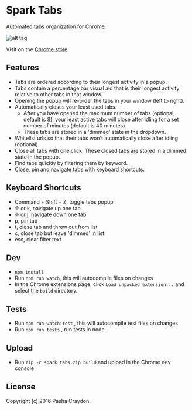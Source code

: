# Spark Tabs

Automated tabs organization for Chrome.

![alt tag](https://github.com/pashasc/spark_tabs/blob/master/src/assets/icon128.png)

Visit on the [Chrome store](https://chrome.google.com/webstore/detail/spark-tabs/mcbakkceggomfmikgcmcncoobaclkbam/ "Spark Tabs Chrome Extension")

## Features

* Tabs are ordered according to their longest activity in a popup.
* Tabs contain a percentage bar visual aid that is their longest activity relative to other tabs in that window.
* Opening the popup will re-order the tabs in your window (left to right).
* Automatically closes your least used tabs.
	* After you have opened the maximum number of tabs  (optional, default is 8),  your least active tabs will close after idling for a set number of minutes (default is 40 minutes).
	* These tabs are stored in a 'dimmed' state in the dropdown.
* Whitelist urls so that their tabs won't automatically close after idling (optional).
* Close all tabs with one click. These closed tabs are stored in a dimmed state in the popup.
* Find tabs quickly by filtering them by keyword.
* Close, pin and navigate tabs with keyboard shortcuts.

## Keyboard Shortcuts

* Command + Shift + Z, toggle tabs popup
* ↑ or k, navigate up one tab
* ↓ or j, navigate down one tab
* p, pin tab
* t, close tab and throw out from list
* c, close tab but leave 'dimmed' in list
* esc, clear filter text

## Dev

* ```npm install```
* Run ```npm run watch```, this will autocompile files on changes
* In the Chrome extensions page, click ```Load unpacked extension...``` and select the ```build``` directory.

## Tests

* Run ```npm run watch:test``` , this will autocompile test files on changes
* Run ```npm run tests``` , run tests in node

## Upload

* Run ```zip -r spark_tabs.zip build``` and upload in the Chrome dev console

## License

Copyright (c) 2016 Pasha Craydon.
